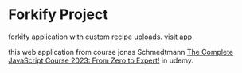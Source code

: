 ﻿# Forkify Project

forkify application with custom recipe uploads. [visit app](https://forkity-zedan.netlify.app/)

this web application from course jonas Schmedtmann [The Complete JavaScript Course 2023: From Zero to Expert!](https://www.udemy.com/course/the-complete-javascript-course/) in udemy.
